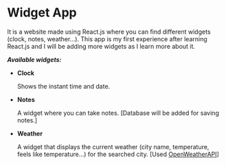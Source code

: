# Widget App
It is a website made using React.js where you can find different widgets (clock, notes, weather...).
This app is my first experience after learning React.js and I will be adding more widgets as I learn more about it.

***Available widgets:***

+ **Clock**

  Shows the instant time and date.

+ **Notes**

  A widget where you can take notes. [Database will be added for saving notes.]

+ **Weather**

  A widget that displays the current weather (city name, temperature, feels like temperature...) for the searched city. [Used [OpenWeatherAPI](https://openweathermap.org/api)]
